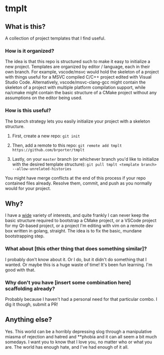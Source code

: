 # tmplt
## What is this?
A collection of project templates that I find useful.
### How is it organized?
The idea is that this repo is structured such to make it easy to initialize a new project. Templates are organized by editor / language, each in their own branch. For example, vscode/msvc would hold the skeleton of a project with things useful for a MSVC compiled C/C++ project edited with Visual Studio Code. Alternatively, vscode/msvc-clang-gcc might contain the skeleton of a project with multiple platform compilation support, while na/cmake might contain the basic structure of a CMake project without any assumptions on the editor being used.
### How is this useful?
The branch strategy lets you easily initialize your project with a skeleton structure.

1. First, create a new repo:
` git init `

2. Then, add a remote to this repo:
` git remote add tmplt https://github.com/brporter/tmplt `

3. Lastly, on your `master` branch (or whichever branch you'd like to initialize with the desired template structure):
` git pull tmplt <template branch> --allow-unrelated-histories `

You might have merge conflicts at the end of this process if your repo contained files already. Resolve them, commit, and push as you normally would for your project.

## Why?

I have a [wide](https://bryanporter.com) variety of interests, and quite frankly I can never keep the basic structure required to bootstrap a CMake project, or a VSCode project for my Qt-based project, or a project I'm editing with vim on a remote dev box written in golang, straight. The idea is to fix the basic, mundane bootstrapping step.

### What about [this other thing that does something similar]?
I probably don't know about it. Or I do, but it didn't do something that I wanted. Or maybe this is a huge waste of time! It's been fun learning. I'm good with that.

### Why don't you have [insert some combination here] scaffolding already?
Probably because I haven't had a personal need for that particular combo. I dig it though, submit a PR!

## Anything else?
Yes. This world can be a horribly depressing slog through a manipulative miasma of rejection and hatred and **phobia and it can all seem a bit much somedays. I want you to know that I love you, no matter who or what you are. The world has enough hate, and I've had enough of it all. 

